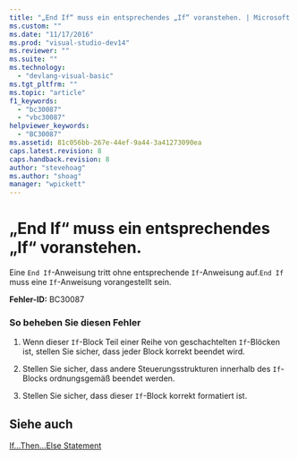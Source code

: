 ```yaml
---
title: "„End If“ muss ein entsprechendes „If“ voranstehen. | Microsoft Docs"
ms.custom: ""
ms.date: "11/17/2016"
ms.prod: "visual-studio-dev14"
ms.reviewer: ""
ms.suite: ""
ms.technology: 
  - "devlang-visual-basic"
ms.tgt_pltfrm: ""
ms.topic: "article"
f1_keywords: 
  - "bc30087"
  - "vbc30087"
helpviewer_keywords: 
  - "BC30087"
ms.assetid: 81c056bb-267e-44ef-9a44-3a41273090ea
caps.latest.revision: 8
caps.handback.revision: 8
author: "stevehoag"
ms.author: "shoag"
manager: "wpickett"
---
```

# „End If“ muss ein entsprechendes „If“ voranstehen.
Eine `End If`\-Anweisung tritt ohne entsprechende `If`\-Anweisung auf.`End If` muss eine `If`\-Anweisung vorangestellt sein.  
  
 **Fehler\-ID:** BC30087  
  
### So beheben Sie diesen Fehler  
  
1.  Wenn dieser `If`\-Block Teil einer Reihe von geschachtelten `If`\-Blöcken ist, stellen Sie sicher, dass jeder Block korrekt beendet wird.  
  
2.  Stellen Sie sicher, dass andere Steuerungsstrukturen innerhalb des `If`\-Blocks ordnungsgemäß beendet werden.  
  
3.  Stellen Sie sicher, dass dieser `If`\-Block korrekt formatiert ist.  
  
## Siehe auch  
 [If...Then...Else Statement](../../visual-basic/language-reference/statements/if-then-else-statement.md)